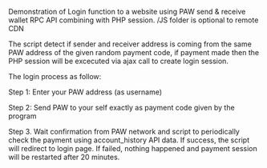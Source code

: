 Demonstration of Login function to a website using PAW send & receive wallet RPC API combining with PHP session. /JS folder is optional to remote CDN

The script detect if sender and receiver address is coming from the same PAW address of the given random payment code, if payment made then the PHP session will be excecuted via ajax call to create login session.

The login process as follow:

Step 1: Enter your PAW address (as username)

Step 2: Send PAW to your self exactly as payment code given by the program

Step 3. Wait confirmation from PAW network and script to periodically check the payment using account_history API data. If success, the script will redirect to login page. If failed, nothing happened and payment session will be restarted after 20 minutes.

